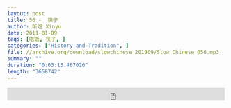 ```yaml
---
layout: post
title: 56 -  筷子
author: 昕煜 Xinyu
date: 2011-01-09
tags: [吃饭, 筷子, ]
categories: ["History-and-Tradition", ]
file: //archive.org/download/slowchinese_201909/Slow_Chinese_056.mp3
summary: ""
duration: "0:03:13.467026"
length: "3658742"
---
```


<iframe src="https://archive.org/embed/slowchinese_201909/Slow_Chinese_056.mp3" width="500" height="30" frameborder="0" webkitallowfullscreen="true" mozallowfullscreen="true" allowfullscreen></iframe>

